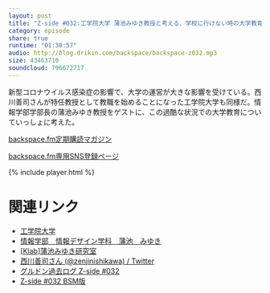 ```yaml
---
layout: post
title: "Z-side #032:工学院大学 蒲池みゆき教授と考える、学校に行けない時の大学教育のあり方"
category: episode
share: true
runtime: "01:30:57"
audio: http://blog.drikin.com/backspace/backspace-z032.mp3
size: 43463710
soundcloud: 796672717
---
```


新型コロナウイルス感染症の影響で、大学の運営が大きな影響を受けている。西川善司さんが特任教授として教職を始めることになった工学院大学も同様だ。情報学部学部長の蒲池みゆき教授をゲストに、この過酷な状況での大学教育についていっしょに考えた。

[backspace.fm定期購読マガジン](https://note.mu/drikin/m/m55ec296b7655)

[backspace.fm専用SNS登録ページ](https://mstdn.guru/invite/3WVHpSMr)

{% include player.html %}

# 関連リンク
* [工学院大学](https://www.kogakuin.ac.jp/)
* [情報学部　情報デザイン学科　蒲池　みゆき](https://er-web.sc.kogakuin.ac.jp/Profiles/7/0000606/profile.html?fbclid=IwAR0-M9P_W6TZqZLIw0t67Unw6MbrMccd9LFeo2HYNGNKQPd9T4GXINZHOl0)
* [[Klab]蒲池みゆき研究室](http://www.ns.kogakuin.ac.jp/~wwa1049/)
* [西川善司さん (@zenjinishikawa) / Twitter](https://twitter.com/zenjinishikawa)
* [グルドン過去ログ Z-side #032](https://rbtnn.github.io/mstdn-picker/?instance=mstdn.guru&since_id=103951261439434334&max_id=103951932593161834)
* [Z-side #032 BSM版](https://note.com/backspacefm/n/nb42d7170c32f)
